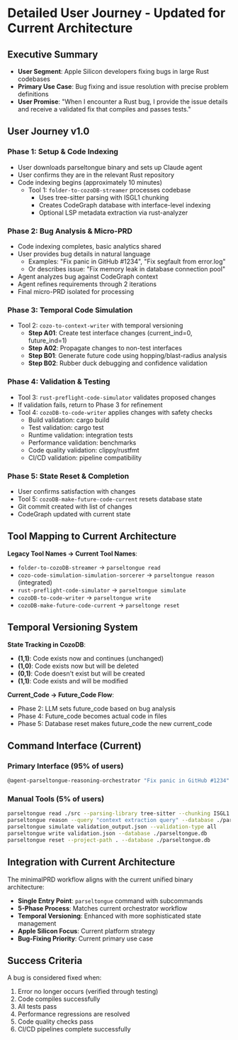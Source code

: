 # Detailed User Journey - Updated for Current Architecture

## Executive Summary
- **User Segment**: Apple Silicon developers fixing bugs in large Rust codebases
- **Primary Use Case**: Bug fixing and issue resolution with precise problem definitions
- **User Promise**: "When I encounter a Rust bug, I provide the issue details and receive a validated fix that compiles and passes tests."

## User Journey v1.0

### Phase 1: Setup & Code Indexing
- User downloads parseltongue binary and sets up Claude agent
- User confirms they are in the relevant Rust repository
- Code indexing begins (approximately 10 minutes)
  - Tool 1: `folder-to-cozoDB-streamer` processes codebase
    - Uses tree-sitter parsing with ISGL1 chunking
    - Creates CodeGraph database with interface-level indexing
    - Optional LSP metadata extraction via rust-analyzer

### Phase 2: Bug Analysis & Micro-PRD
- Code indexing completes, basic analytics shared
- User provides bug details in natural language
  - Examples: "Fix panic in GitHub #1234", "Fix segfault from error.log"
  - Or describes issue: "Fix memory leak in database connection pool"
- Agent analyzes bug against CodeGraph context
- Agent refines requirements through 2 iterations
- Final micro-PRD isolated for processing

### Phase 3: Temporal Code Simulation
- Tool 2: `cozo-to-context-writer` with temporal versioning
  - **Step A01**: Create test interface changes (current_ind=0, future_ind=1)
  - **Step A02**: Propagate changes to non-test interfaces
  - **Step B01**: Generate future code using hopping/blast-radius analysis
  - **Step B02**: Rubber duck debugging and confidence validation

### Phase 4: Validation & Testing
- Tool 3: `rust-preflight-code-simulator` validates proposed changes
- If validation fails, return to Phase 3 for refinement
- Tool 4: `cozoDB-to-code-writer` applies changes with safety checks
  - Build validation: cargo build
  - Test validation: cargo test
  - Runtime validation: integration tests
  - Performance validation: benchmarks
  - Code quality validation: clippy/rustfmt
  - CI/CD validation: pipeline compatibility

### Phase 5: State Reset & Completion
- User confirms satisfaction with changes
- Tool 5: `cozoDB-make-future-code-current` resets database state
- Git commit created with list of changes
- CodeGraph updated with current state

## Tool Mapping to Current Architecture

**Legacy Tool Names → Current Tool Names**:
- `folder-to-cozoDB-streamer` → `parseltongue read`
- `cozo-code-simulation-simulation-sorcerer` → `parseltongue reason` (integrated)
- `rust-preflight-code-simulator` → `parseltongue simulate`
- `cozoDB-to-code-writer` → `parseltongue write`
- `cozoDB-make-future-code-current` → `parseltonge reset`

## Temporal Versioning System

**State Tracking in CozoDB**:
- **(1,1)**: Code exists now and continues (unchanged)
- **(1,0)**: Code exists now but will be deleted
- **(0,1)**: Code doesn't exist but will be created
- **(1,1)**: Code exists and will be modified

**Current_Code → Future_Code Flow**:
- Phase 2: LLM sets future_code based on bug analysis
- Phase 4: Future_code becomes actual code in files
- Phase 5: Database reset makes future_code the new current_code

## Command Interface (Current)

### Primary Interface (95% of users)
```bash
@agent-parseltongue-reasoning-orchestrator "Fix panic in GitHub #1234"
```

### Manual Tools (5% of users)
```bash
parseltongue read ./src --parsing-library tree-sitter --chunking ISGL1 --output-db ./parseltongue.db
parseltongue reason --query "context extraction query" --database ./parseltongue.db
parseltongue simulate validation_output.json --validation-type all
parseltongue write validation.json --database ./parseltongue.db
parseltongue reset --project-path . --database ./parseltongue.db
```

## Integration with Current Architecture

The minimalPRD workflow aligns with the current unified binary architecture:
- **Single Entry Point**: `parseltongue` command with subcommands
- **5-Phase Process**: Matches current orchestrator workflow
- **Temporal Versioning**: Enhanced with more sophisticated state management
- **Apple Silicon Focus**: Current platform strategy
- **Bug-Fixing Priority**: Current primary use case

## Success Criteria

A bug is considered fixed when:
1. Error no longer occurs (verified through testing)
2. Code compiles successfully
3. All tests pass
4. Performance regressions are resolved
5. Code quality checks pass
6. CI/CD pipelines complete successfully